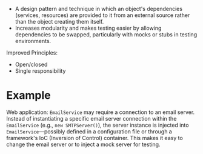 - A design pattern and technique in which an object's dependencies (services, resources) are provided to it from an external source rather than the object creating them itself.
- Increases modularity and makes testing easier by allowing dependencies to be swapped, particularly with mocks or stubs in testing environments.

Improved Principles:
- Open/closed
- Single responsibility

# Example
 Web application: `EmailService` may require a connection to an email server. Instead of instantiating a specific email server connection within the `EmailService` (e.g., `new SMTPServer()`), the server instance is injected into `EmailService`—possibly defined in a configuration file or through a framework's IoC (Inversion of Control) container. This makes it easy to change the email server or to inject a mock server for testing.